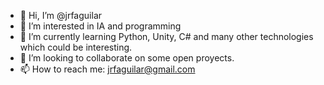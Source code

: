 - 👋 Hi, I’m @jrfaguilar
- 👀 I’m interested in IA and programming
- 🌱 I’m currently learning Python, Unity, C# and many other technologies which could be interesting.
- 💞️ I’m looking to collaborate on some open proyects.
- 📫 How to reach me: jrfaguilar@gmail.com

<!---
jrfaguilar/jrfaguilar is a ✨ special ✨ repository because its `README.md` (this file) appears on your GitHub profile.
You can click the Preview link to take a look at your changes.
--->
